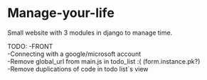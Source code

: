# Manage-your-life
Small website with 3 modules in django to manage time.

TODO:
-FRONT </br>
-Connecting with a google/microsoft account </br>
-Remove global_url from main.js in todo_list :( (form.instance.pk?) </br> 
-Remove duplications of code in todo list`s view </br>
